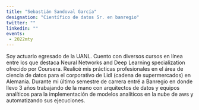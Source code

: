 ```yaml
---
title: "Sebastián Sandoval García"
designation: "Científico de datos Sr. en banregio"
twitter: ""
linkedin: ""
events:
 - 2022mty
---
```


Soy actuario egresado de la UANL. Cuento con diversos cursos en línea entre los que destaca Neural Networks and Deep Learning specialization ofrecido por Coursera. Realicé mis prácticas profesionales en el área de ciencia de datos para el corporativo de Lidl (cadena de supermercados) en Alemania. Durante mi último semestre de carrera entré a Banregio en donde llevo 3 años trabajando de la mano con arquitectos de datos y equipos analíticos para la implementación de modelos analíticos en la nube de aws y automatizando sus ejecuciones.